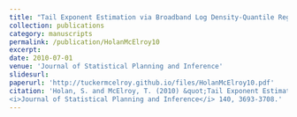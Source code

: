 ```yaml
---
title: "Tail Exponent Estimation via Broadband Log Density-Quantile Regression"
collection: publications
category: manuscripts
permalink: /publication/HolanMcElroy10
excerpt: 
date: 2010-07-01
venue: 'Journal of Statistical Planning and Inference'
slidesurl: 
paperurl: 'http://tuckermcelroy.github.io/files/HolanMcElroy10.pdf'
citation: 'Holan, S. and McElroy, T. (2010) &quot;Tail Exponent Estimation via Broadband Log Density-Quantile Regression.&quot; 
<i>Journal of Statistical Planning and Inference</i> 140, 3693-3708.'
---
```

 
